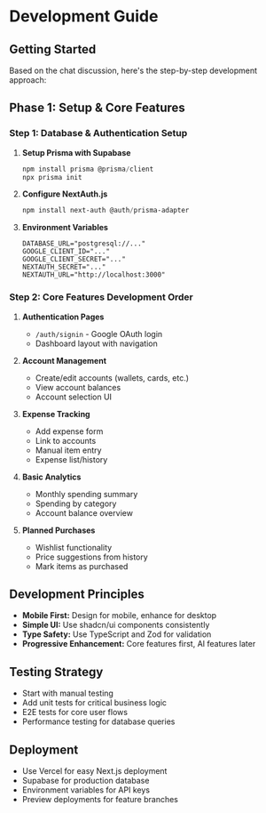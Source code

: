 # Development Guide

## Getting Started

Based on the chat discussion, here's the step-by-step development approach:

## Phase 1: Setup & Core Features

### Step 1: Database & Authentication Setup

1. **Setup Prisma with Supabase**
   ```powershell
   npm install prisma @prisma/client
   npx prisma init
   ```

2. **Configure NextAuth.js**
   ```powershell
   npm install next-auth @auth/prisma-adapter
   ```

3. **Environment Variables**
   ```env
   DATABASE_URL="postgresql://..."
   GOOGLE_CLIENT_ID="..."
   GOOGLE_CLIENT_SECRET="..."
   NEXTAUTH_SECRET="..."
   NEXTAUTH_URL="http://localhost:3000"
   ```

### Step 2: Core Features Development Order

1. **Authentication Pages**
   - `/auth/signin` - Google OAuth login
   - Dashboard layout with navigation

2. **Account Management**
   - Create/edit accounts (wallets, cards, etc.)
   - View account balances
   - Account selection UI

3. **Expense Tracking**
   - Add expense form
   - Link to accounts
   - Manual item entry
   - Expense list/history

4. **Basic Analytics**
   - Monthly spending summary
   - Spending by category
   - Account balance overview

5. **Planned Purchases**
   - Wishlist functionality
   - Price suggestions from history
   - Mark items as purchased

## Development Principles

- **Mobile First:** Design for mobile, enhance for desktop
- **Simple UI:** Use shadcn/ui components consistently
- **Type Safety:** Use TypeScript and Zod for validation
- **Progressive Enhancement:** Core features first, AI features later

## Testing Strategy

- Start with manual testing
- Add unit tests for critical business logic
- E2E tests for core user flows
- Performance testing for database queries

## Deployment

- Use Vercel for easy Next.js deployment
- Supabase for production database
- Environment variables for API keys
- Preview deployments for feature branches
